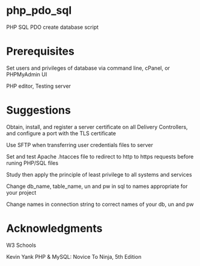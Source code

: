 # php_pdo_sql

PHP SQL PDO create database script

# Prerequisites

Set users and privileges of database via command line, cPanel, or PHPMyAdmin UI

PHP editor, Testing server

# Suggestions

Obtain, install, and register a server certificate on all Delivery Controllers, and configure a port with the TLS certificate 

Use SFTP when transferring user credentials files to server

Set and test Apache .htacces file to redirect to http to https requests before runing PHP/SQL files

Study then apply the principle of least privilege to all systems and services

Change db_name, table_name, un and pw in sql to names appropriate for your project

Change names in connection string to correct names of your db, un and pw

# Acknowledgments

W3 Schools

Kevin Yank PHP & MySQL: Novice To Ninja, 5th Edition





